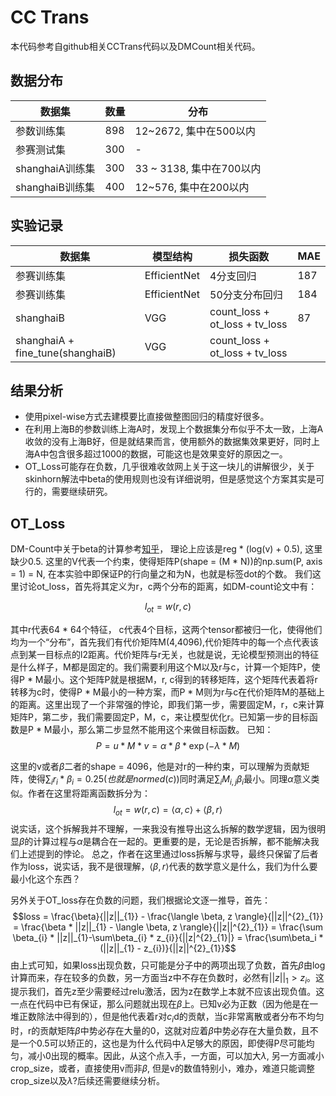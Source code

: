 <!--
 * @Author: HaoZhi
 * @Date: 2022-10-17 09:23:35
 * @LastEditors: HaoZhi
 * @LastEditTime: 2022-10-17 16:04:01
 * @Description: 
-->
# CC Trans
本代码参考自github相关CCTrans代码以及DMCount相关代码。

## 数据分布

| 数据集 | 数量 | 分布 |
| --- | --- | --- |
|参数训练集 | 898 | 12~2672, 集中在500以内 |
|参赛测试集 | 300 | - |
|shanghaiA训练集|300| 33 ~ 3138, 集中在700以内 |
|shanghaiB训练集|400| 12~576, 集中在200以内 |

## 实验记录

| 数据集 | 模型结构 | 损失函数 | MAE |
| --- | --- | --- | --- |
|参赛训练集 | EfficientNet | 4分支回归 | 187 |
|参赛训练集 | EfficientNet | 50分支分布回归 | 184 |
| shanghaiB | VGG | count_loss + ot_loss + tv_loss | 87 | 67 |
| shanghaiA + fine_tune(shanghaiB) | VGG | count_loss + ot_loss + tv_loss | 

## 结果分析

* 使用pixel-wise方式去建模要比直接做整图回归的精度好很多。
* 在利用上海B的参数训练上海A时，发现上个数据集分布似乎不太一致，上海A收敛的没有上海B好，但是就结果而言，使用额外的数据集效果更好，同时上海A中包含很多超过1000的数据，可能这也是效果变好的原因之一。
* OT_Loss可能存在负数，几乎很难收敛网上关于这一块儿的讲解很少，关于skinhorn解法中beta的使用规则也没有详细说明，但是感觉这个方案其实是可行的，需要继续研究。

## OT_Loss

DM-Count中关于beta的计算参考[知乎](https://www.zhihu.com/question/436408717)， 理论上应该是reg * (log(v) + 0.5), 这里缺少0.5. 
这里的V代表一个约束，使得矩阵P(shape = (M * N))的np.sum(P, axis = 1) = N, 在本实验中即保证P的行向量之和为N，也就是标签dot的个数。
我们这里讨论ot_loss，首先将其定义为r，c两个分布的距离，如DM-count论文中有：

$$l_{ot} = w(r, c)$$

其中r代表64 * 64个特征， c代表4个目标，这两个tensor都被归一化，使得他们均为一个“分布”，首先我们有代价矩阵M(4,4096),代价矩阵中的每一个点代表该点到某一目标点的l2距离。代价矩阵与r无关，也就是说，无论模型预测出的特征是什么样子，M都是固定的。我们需要利用这个M以及r与c，计算一个矩阵P，使得P * M最小。这个矩阵P就是根据M，r, c得到的转移矩阵，这个矩阵代表着将r转移为c时，使得P * M最小的一种方案，而P * M则为r与c在代价矩阵M的基础上的距离。这里出现了一个非常强的悖论，即我们第一步，需要固定M，r，c来计算矩阵P，第二步，我们需要固定P，M，c，来让模型优化r。已知第一步的目标函数是P * M最小，那么第二步显然不能用这个来做目标函数。
已知：
$$P = u * M * v = \alpha * \beta * \exp(-\lambda * M)$$

这里的v或者$\beta$二者的shape = 4096，他是对r的一种约束，可以理解为贡献矩阵，使得$\sum_{i} r_{i} * \beta_{i} = 0.25(也就是normed(c))$同时满足$\sum_{i} M_{i,j}\beta_{i}$最小。同理$\alpha$意义类似。作者在这里将距离函数拆分为：
$$l_{ot} = w(r, c) = \langle \alpha, c \rangle + \langle \beta, r \rangle $$
说实话，这个拆解我并不理解，一来我没有推导出这么拆解的数学逻辑，因为很明显$\beta$的计算过程与$\alpha$是耦合在一起的。更重要的是，无论是否拆解，都不能解决我们上述提到的悖论。
总之，作者在这里通过loss拆解与求导，最终只保留了后者作为loss，说实话，我不是很理解，$\langle \beta, r \rangle$代表的数学意义是什么，我们为什么要最小化这个东西？

另外关于OT_loss存在负数的问题，我们根据论文逐一推导，首先：
$$loss = \frac{\beta}{||z||_{1}} - \frac{\langle \beta, z \rangle}{||z||^{2}_{1}} = \frac{\beta * ||z||_{1} - \langle \beta, z \rangle}{||z||^{2}_{1}} = \frac{\sum \beta_{i} * ||z||_{1}-\sum\beta_{i} * z_{i}}{||z|^{2}_{1}|} = \frac{\sum\beta_i * (||z||_{1} - z_{i})}{||z||^{2}_{1}}$$
由上式可知，如果loss出现负数，只可能是分子中的两项出现了负数，首先$\beta$由log计算而来，存在较多的负数，另一方面当z中不存在负数时，必然有$||z||_{1} > z_{i}$。这提示我们，首先z至少需要经过relu激活，因为z在数学上本就不应该出现负值。这一点在代码中已有保证，那么问题就出现在$\beta$上。已知v必为正数（因为他是在一堆正数除法中得到的），但是他代表着r对$c_{i}$d的贡献，当c非常离散或者分布不均匀时，r的贡献矩阵$\beta$中势必存在大量的0，这就对应着$\beta$中势必存在大量负数，且不是一个0.5可以矫正的，这也是为什么代码中$\lambda$足够大的原因，即使得P尽可能均匀，减小0出现的概率。因此，从这个点入手，一方面，可以加大$\lambda$, 另一方面减小crop_size，或者，直接使用v而非$\beta$, 但是v的数值特别小，难办，难道只能调整crop_size以及$\lambda$?后续还需要继续分析。